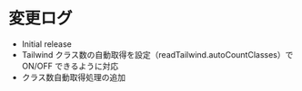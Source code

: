 # 変更ログ

- Initial release
- Tailwind クラス数の自動取得を設定（readTailwind.autoCountClasses）で ON/OFF できるように対応
- クラス数自動取得処理の追加
